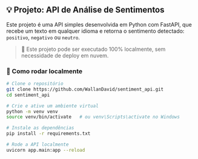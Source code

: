 ## 💡 Projeto: API de Análise de Sentimentos

Este projeto é uma API simples desenvolvida em Python com FastAPI, que recebe um texto em qualquer idioma e retorna o sentimento detectado: `positivo`, `negativo` ou `neutro`.

> 🧪 Este projeto pode ser executado 100% localmente, sem necessidade de deploy em nuvem.

### 🚀 Como rodar localmente

```bash
# Clone o repositório
git clone https://github.com/WallanDavid/sentiment_api.git
cd sentiment_api

# Crie e ative um ambiente virtual
python -m venv venv
source venv/bin/activate   # ou venv\Scripts\activate no Windows

# Instale as dependências
pip install -r requirements.txt

# Rode a API localmente
uvicorn app.main:app --reload
